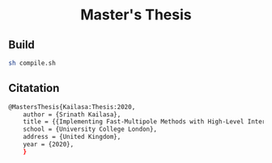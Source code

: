 <h1 align='center'> Master's Thesis </h1>

## Build

```bash
sh compile.sh
```

## Citatation

```bash
@MastersThesis{Kailasa:Thesis:2020,
    author = {Srinath Kailasa},
    title = {{Implementing Fast-Multipole Methods with High-Level Interpreted Languages}},
    school = {University College London},
    address = {United Kingdom},
    year = {2020},
    }
```
